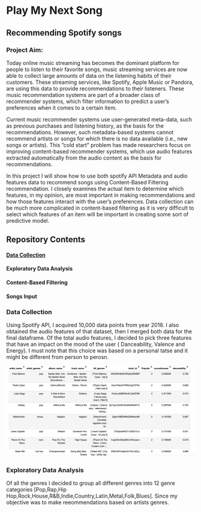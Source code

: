 # Play My Next Song
## Recommending Spotify songs 
### Project Aim: 
Today online music streaming has becomes the dominant platform for people to listen to their favorite songs, music streaming services are now able to collect large amounts of data on the listening habits of their customers. These streaming services, like Spotify, Apple Music or Pandora, are using this data to provide recommendations to their listeners. These music recommendation systems are part of a broader class of recommender systems, which filter information to predict a user’s preferences when it comes to a certain item. 

Current music recommender systems use user-generated meta-data, such as previous purchases and listening history, as the basis for the recommendations. However, such metadata-based systems cannot recommend artists or songs for which there is no data available (i.e., new songs or artists). This ”cold start” problem has made researchers focus on improving content-based recommender systems, which use audio features extracted automatically from the audio content as the basis for recommendations.

In this project I will show how to use both spotify API Metadata and audio features data to recommend songs using Content-Based Filtering recommendation. I closely examines the actual item to determine which features, in my opinion, are most important in making recommendations and how those features interact with the user’s preferences. Data collection can be much more complicated in content-based filtering as it is very difficult to select which features of an item will be important in creating some sort of predictive model.

## Repository Contents

#### [Data Collection](https://github.com/moudi85/Music-Recommender-/blob/master/README.md#data-collection-1)
#### Exploratory Data Analysis
#### Content-Based Filtering
#### Songs Input

### Data Collection 
Using Spotify API, I acquired 10,000 data points from year 2018. I also obtained the audio features of that dataset, then I merged both data for the final dataframe. Of the total audio features, I decided to pick three features that have an impact on the mood of the user ( Danceability, Valence and Energy). I must note that this choice was based on a personal tatse and it might be different from person to perosn.

![Optional Text](https://github.com/moudi85/Music-Recommender-/blob/master/Images/Spotifinal%20DF.png)

### Exploratory Data Analysis

Of all the genres I decided to group all different genres into 12 genre categories [Pop,Rap,Hip Hop,Rock,House,R&B,Indie,Country,Latin,Metal,Folk,Blues]. Since my objective was to make reeommendations based on artists genres.








